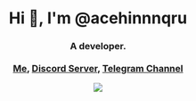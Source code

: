 <div align="center">
  <h1 align="center">Hi 👋, I'm @acehinnnqru</h1>
  <h3 align="center">A developer.<br/><br/>
    <a href="me.acehinnnqru.com">Me<a/>, 
    <a href="https://discord.com/channels/1034496586417438830/1046271402661122079">Discord Server<a/>, 
    <a href="https://t.me/struggletobebetter">Telegram Channel<a/>
  </h3>

  <picture>
  <source 
    srcset="https://github-readme-stats.vercel.app/api?username=acehinnnqru&show_icons=true&theme=dark&count_private=true"
    media="(prefers-color-scheme: dark)"
  />
  <source
    srcset="https://github-readme-stats.vercel.app/api?username=acehinnnqru&show_icons=true&count_private=true"
    media="(prefers-color-scheme: light), (prefers-color-scheme: no-preference)"
  />
  <img src="https://github-readme-stats.vercel.app/api?username=acehinnnqru&show_icons=true&count_private=true" />
  </picture>
</div>
